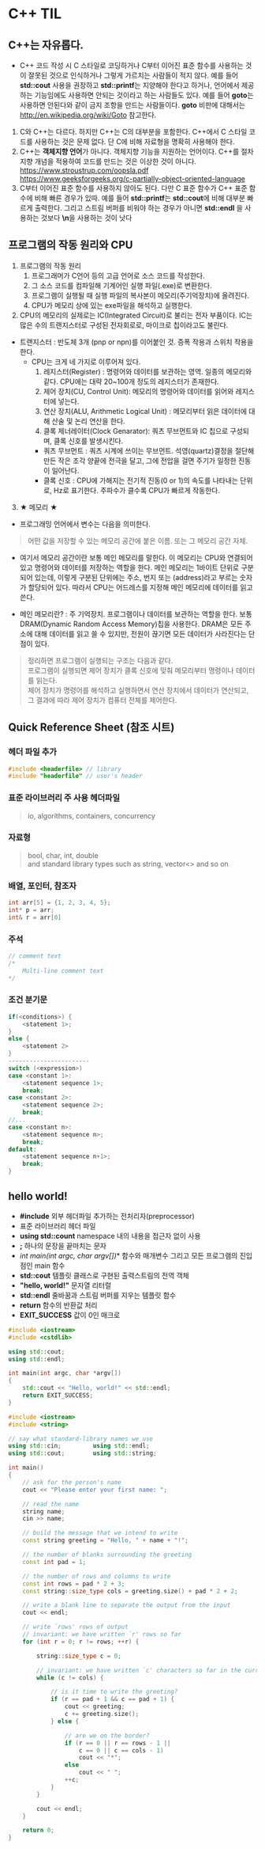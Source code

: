 # C++ TIL

## C++는 자유롭다.
- C++ 코드 작성 시 C 스타일로 코딩하거나 C부터 이어진 표준 함수를 사용하는 것이 잘못된 것으로 인식하거나 그렇게 가르치는 사람들이 적지 않다. 예를 들어 **std::cout** 사용을 권장하고 **std::printf**는 지양해야 한다고 하거나, 언어에서 제공하는 기능임에도 사용하면 안되는 것이라고 하는 사람들도 있다. 예를 들어 **goto**는 사용하면 안된다와 같이 금지 조항을 만드는 사람들이다. **goto** 비판에 대해서는 http://en.wikipedia.org/wiki/Goto 참고한다.

1. C와 C++는 다르다. 하지만 C++는 C의 대부분을 포함한다. C++에서 C 스타일 코드를 사용하는 것은 문제 없다. 단 C에 비해 자료형을 명확히 사용해야 한다.
2. C++는 **객체지향 언어**가 아니다. 객체지향 기능을 지원하는 언어이다. C++를 절차지향 개념을 적용하여 코드를 만드는 것은 이상한 것이 아니다.
https://www.stroustrup.com/oopsla.pdf https://www.geeksforgeeks.org/c-partially-object-oriented-language
3. C부터 이어진 표준 함수를 사용하지 않아도 된다. 다만 C 표준 함수가 C++ 표준 함수에 비해 빠른 경우가 있따. 예를 들어 **std::printf**는 **std::cout**에 비해 대부분 빠르게 출력한다. 그리고 스트림 버퍼를 비워야 하는 경우가 아니면 **std::endl** 을 사용하는 것보다 **\n**을 사용하는 것이 낫다

## 프로그램의 작동 원리와 CPU
1. 프로그램의 작동 원리
    1. 프로그래머가 C언어 등의 고급 언어로 소스 코드를 작성한다.
    2. 그 소스 코드를 컴파일해 기계어인 실행 파일(.exe)로 변환한다.
    3. 프로그램이 실행될 때 실행 파일의 복사본이 메모리(주기억장치)에 올려진다.
    4. CPU가 메모리 상에 있는 exe파일을 해석하고 실행한다.
2. CPU의 메모리의 실제로는 IC(Integrated Circuit)로 불리는 전자 부품이다. IC는 많은 수의 트랜지스터로 구성된 전자회로로, 마이크로 칩이라고도 불린다.            
* 트랜지스터 : 반도체 3개 (pnp or npn)를 이어붙인 것. 증폭 작용과 스위치 작용을 한다.   
    - CPU는 크게 네 가지로 이루어져 있다.
        1. 레지스터(Register) : 명령어와 데이터를 보관하는 영역. 일종의 메모리와 같다. CPU에는 대략 20~100개 정도의 레지스터가 존재한다.
        2. 제어 장치(CU, Control Unit): 메모리의 명령어와 데이터를 읽어와 레지스터에 넣는다.
        3. 연산 장치(ALU, Arithmetic Logical Unit) : 메모리부터 읽은 데이터에 대해 산술 및 논리 연산을 한다.
        4. 클록 제너레이터(Clock Genarator): 쿼츠 무브먼트와 IC 칩으로 구성되며, 클록 신호를 발생시킨다.
        * 쿼츠 무브먼트 : 쿼츠 시계에 쓰이는 무브먼트. 석영(quartz)결정을 절단해 만든 작은 조각 양끝에 전극을 달고, 그에 전압을 걸면 주기가 일정한 진동이 일어난다.
        * 클록 신호 : CPU에 가해지는 전기적 진동(0 or 1)의 속도를 나타내는 단위로, Hz로 표기한다. 주파수가 클수록 CPU가 빠르게 작동한다.
3. ★ 메모리 ★
- 프로그래밍 언어에서 변수는 다음을 의미한다.
> 어떤 값을 저장할 수 있는 메모리 공간에 붙은 이름. 또는 그 메모리 공간 자체.
- 여기서 메모리 공간이란 보통 메인 메모리를 말한다. 이 메모리는 CPU와 연결되어 있고 명령어와 데이터를 저장하는 역할을 한다. 메인 메모리는 1바이트 단위로 구분되어 있는데, 이렇게 구분된 단위에는 주소, 번지 또는 (address)라고 부르는 숫자가 할당되어 있다. 따라서 CPU는 어드레스를 지정해 메인 메모리에 데이터를 읽고 쓴다.
* 메인 메모리란? : 주 기억장치. 프로그램이나 데이터를 보관하는 역할을 한다. 보통 DRAM(Dynamic Random Access Memory)칩을 사용한다. DRAM은 모든 주소에 대해 데이터를 읽고 쓸 수 있지만, 전원이 끊기면 모든 데이터가 사라진다는 단점이 있다.
> 정리하면 프로그램이 실행되는 구조는 다음과 같다.    
프로그램이 실행되면 제어 장치가 클록 신호에 맞춰 메모리부터 명령이나 데이터를 읽는다.    
제어 장치가 명령어를 해석하고 실행하면서 연산 장치에서 데이터가 연산되고, 그 결과에 따라 제어 장치가 컴퓨터 전체를 제어한다.


## Quick Reference Sheet (참조 시트)

### 헤더 파일 추가
```cpp
#include <headerfile> // library
#include "headerfile" // user's header
```

### 표준 라이브러리 주 사용 헤더파일

> io, algorithms, containers, concurrency

### 자료형

> bool, char, int, double    
and standard library types such as string, vector<> and so on

### 배열, 포인터, 참조자
```cpp
int arr[5] = {1, 2, 3, 4, 5};
int* p = arr;
int& r = arr[0]
```

### 주석
```cpp
// comment text
/*
    Multi-line comment text
*/
```
### 조건 분기문
```cpp
if(<conditions>) {
    <statement 1>;
}
else {
    <statement 2>
}
-----------------------
switch (<expression>)
case <constant 1>:
    <statement sequence 1>;
    break;
case <constant 2>:
    <statement sequence 2>;
    break;
//...
case <constant n>:
    <statement sequence n>;
    break;
default:
    <statement sequence n+1>;
    break;
}
```

## hello world!
- **#include** 외부 헤더파일 추가하는 전처리자(preprocessor)
- **<iostream>** 표준 라이브러리 헤더 파일
- **using std::count** namespace 내의 내용을 접근자 없이 사용
- **;** 하나의 문장을 끝마치는 문자
- **int main(int argc, char* argv[])** 함수와 매개변수 그리고 모든 프로그램의 진입점인 main 함수
- **std::cout** 템플릿 클래스로 구현된 출력스트림의 전역 객체
- **"hello, world!"** 문자열 리터럴
- **std::endl** 줄바꿈과 스트림 버퍼를 지우는 템플릿 함수
- **return** 함수의 반환값 처리
- **EXIT_SUCCESS** 값이 0인 매크로
```cpp
#include <iostream>
#include <cstdlib>

using std::cout;
using std::endl;

int main(int argc, char *argv[])
{
    std::cout << "Hello, world!" << std::endl;
    return EXIT_SUCCESS;
}
```

```cpp
#include <iostream>
#include <string>

// say what standard-library names we use
using std::cin;         using std::endl;
using std::cout;        using std::string;

int main()
{
    // ask for the person's name
    cout << "Please enter your first name: ";

    // read the name
    string name;
    cin >> name;

    // build the message that we intend to write
    const string greeting = "Hello, " + name + "!";

    // the number of blanks surrounding the greeting
    const int pad = 1;

    // the number of rows and columns to write
    const int rows = pad * 2 + 3;
    const string::size_type cols = greeting.size() + pad * 2 + 2;

    // write a blank line to separate the output from the input
    cout << endl;

    // write `rows' rows of output
    // invariant: we have written `r' rows so far
    for (int r = 0; r != rows; ++r) {

        string::size_type c = 0;

        // invariant: we have written `c' characters so far in the current row
        while (c != cols) {

            // is it time to write the greeting?
            if (r == pad + 1 && c == pad + 1) {
                cout << greeting;
                c += greeting.size();
            } else {

                // are we on the border?
                if (r == 0 || r == rows - 1 ||
                    c == 0 || c == cols - 1)
                    cout << "*";
                else
                    cout << " ";
                ++c;
            }
        }

        cout << endl;
    }

    return 0;
}
```